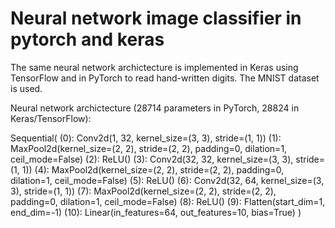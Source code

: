 # Neural network image classifier in pytorch and keras

The same neural network archictecture is implemented in Keras using TensorFlow and in 
PyTorch to read hand-written digits. The MNIST dataset is used.

Neural network archictecture (28714 parameters in PyTorch, 28824 in Keras/TensorFlow):

Sequential(
    (0): Conv2d(1, 32, kernel_size=(3, 3), stride=(1, 1))
    (1): MaxPool2d(kernel_size=(2, 2), stride=(2, 2), padding=0, dilation=1, ceil_mode=False)
    (2): ReLU()
    (3): Conv2d(32, 32, kernel_size=(3, 3), stride=(1, 1))
    (4): MaxPool2d(kernel_size=(2, 2), stride=(2, 2), padding=0, dilation=1, ceil_mode=False)
    (5): ReLU()
    (6): Conv2d(32, 64, kernel_size=(3, 3), stride=(1, 1))
    (7): MaxPool2d(kernel_size=(2, 2), stride=(2, 2), padding=0, dilation=1, ceil_mode=False)
    (8): ReLU()
    (9): Flatten(start_dim=1, end_dim=-1)
    (10): Linear(in_features=64, out_features=10, bias=True)
  )